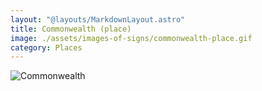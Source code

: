 ```yaml
---
layout: "@layouts/MarkdownLayout.astro"
title: Commonwealth (place)
image: ./assets/images-of-signs/commonwealth-place.gif
category: Places
---
```


![Commonwealth](@signs/commonwealth-place.gif)
